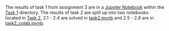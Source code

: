 The results of task 1 from assignment 3 are in a [Jupyter Notebook](Task1/assignment3.ipynb) within the [Task 1](Task1) directory. The results of task 2 are split up into two notebooks located in [Task 2](Task2), 2.1 - 2.4 are solved in [task2.ipynb](Task2/task2.ipynb) and 2.5 - 2.8 are in [task2_colab.ipynb](Task2/task2_colab.ipynb).
